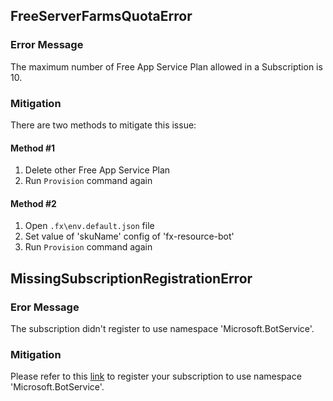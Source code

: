 ## FreeServerFarmsQuotaError

### Error Message

The maximum number of Free App Service Plan allowed in a Subscription is 10.

### Mitigation

There are two methods to mitigate this issue:

#### Method #1
1. Delete other Free App Service Plan
2. Run `Provision` command again

#### Method #2
1. Open `.fx\env.default.json` file
2. Set value of 'skuName' config of 'fx-resource-bot' 
3. Run `Provision` command again

## MissingSubscriptionRegistrationError

### Eror Message

The subscription didn't register to use namespace 'Microsoft.BotService'.

### Mitigation

Please refer to this [link](https://aka.ms/rps-not-found) to register your subscription to use namespace 'Microsoft.BotService'.